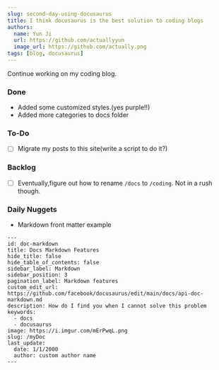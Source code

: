 ```yaml
---
slug: second-day-using-docusaurus
title: I think docusaurus is the best solution to coding blogs
authors:
  name: Yun Ji
  url: https://github.com/actuallyyun
  image_url: https://github.com/actually.png
tags: [blog, docusaurus]
---
```


Continue working on my coding blog.

### Done
- Added some customized styles.(yes purple!!)
- Added more categories to docs folder

### To-Do
- [ ] Migrate my posts to this site(write a script to do it?)


### Backlog
- [ ] Eventually,figure out how to rename `/docs` to `/coding`. Not in a rush though.


### Daily Nuggets
- Markdown front matter example
```
---
id: doc-markdown
title: Docs Markdown Features
hide_title: false
hide_table_of_contents: false
sidebar_label: Markdown
sidebar_position: 3
pagination_label: Markdown features
custom_edit_url: https://github.com/facebook/docusaurus/edit/main/docs/api-doc-markdown.md
description: How do I find you when I cannot solve this problem
keywords:
  - docs
  - docusaurus
image: https://i.imgur.com/mErPwqL.png
slug: /myDoc
last_update:
  date: 1/1/2000
  author: custom author name
---
```